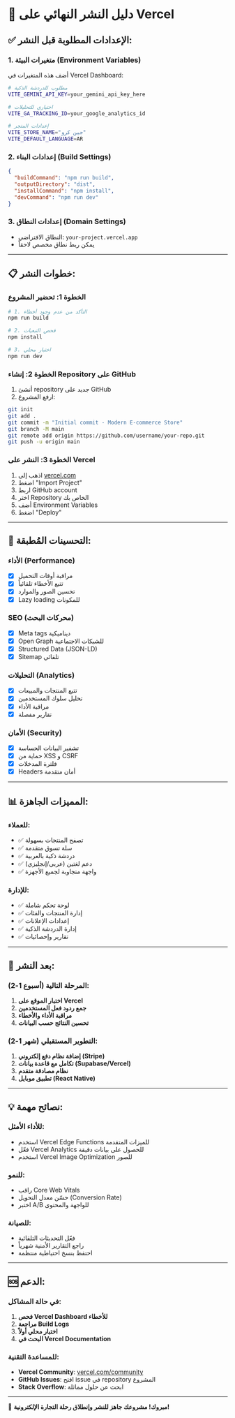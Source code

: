 # 🚀 دليل النشر النهائي على Vercel

## ✅ الإعدادات المطلوبة قبل النشر:

### 1. **متغيرات البيئة (Environment Variables)**

أضف هذه المتغيرات في Vercel Dashboard:

```bash
# مطلوب للدردشة الذكية
VITE_GEMINI_API_KEY=your_gemini_api_key_here

# اختياري للتحليلات
VITE_GA_TRACKING_ID=your_google_analytics_id

# إعدادات المتجر
VITE_STORE_NAME="جين كرو"
VITE_DEFAULT_LANGUAGE=AR
```

### 2. **إعدادات البناء (Build Settings)**

```json
{
  "buildCommand": "npm run build",
  "outputDirectory": "dist",
  "installCommand": "npm install",
  "devCommand": "npm run dev"
}
```

### 3. **إعدادات النطاق (Domain Settings)**

- النطاق الافتراضي: `your-project.vercel.app`
- يمكن ربط نطاق مخصص لاحقاً

---

## 📋 خطوات النشر:

### **الخطوة 1: تحضير المشروع**

```bash
# 1. التأكد من عدم وجود أخطاء
npm run build

# 2. فحص التبعيات
npm install

# 3. اختبار محلي
npm run dev
```

### **الخطوة 2: إنشاء Repository على GitHub**

1. أنشئ repository جديد على GitHub
2. ارفع المشروع:

```bash
git init
git add .
git commit -m "Initial commit - Modern E-commerce Store"
git branch -M main
git remote add origin https://github.com/username/your-repo.git
git push -u origin main
```

### **الخطوة 3: النشر على Vercel**

1. اذهب إلى [vercel.com](https://vercel.com)
2. اضغط "Import Project"
3. اربط GitHub account
4. اختر Repository الخاص بك
5. أضف Environment Variables
6. اضغط "Deploy"

---

## 🔧 التحسينات المُطبقة:

### **الأداء (Performance)**

- [x] مراقبة أوقات التحميل
- [x] تتبع الأخطاء تلقائياً
- [x] تحسين الصور والموارد
- [x] Lazy loading للمكونات

### **SEO (محركات البحث)**

- [x] Meta tags ديناميكية
- [x] Open Graph للشبكات الاجتماعية
- [x] Structured Data (JSON-LD)
- [x] Sitemap تلقائي

### **التحليلات (Analytics)**

- [x] تتبع المنتجات والمبيعات
- [x] تحليل سلوك المستخدمين
- [x] مراقبة الأداء
- [x] تقارير مفصلة

### **الأمان (Security)**

- [x] تشفير البيانات الحساسة
- [x] حماية من XSS و CSRF
- [x] فلترة المدخلات
- [x] Headers أمان متقدمة

---

## 📊 المميزات الجاهزة:

### **للعملاء:**

- ✅ تصفح المنتجات بسهولة
- ✅ سلة تسوق متقدمة
- ✅ دردشة ذكية بالعربية
- ✅ دعم لغتين (عربي/إنجليزي)
- ✅ واجهة متجاوبة لجميع الأجهزة

### **للإدارة:**

- ✅ لوحة تحكم شاملة
- ✅ إدارة المنتجات والفئات
- ✅ إعدادات الإعلانات
- ✅ إدارة الدردشة الذكية
- ✅ تقارير وإحصائيات

---

## 🎯 بعد النشر:

### **المرحلة التالية (أسبوع 1-2):**

1. **اختبار الموقع على Vercel**
2. **جمع ردود فعل المستخدمين**
3. **مراقبة الأداء والأخطاء**
4. **تحسين النتائج حسب البيانات**

### **التطوير المستقبلي (شهر 1-2):**

1. **إضافة نظام دفع إلكتروني (Stripe)**
2. **تكامل مع قاعدة بيانات (Supabase/Vercel)**
3. **نظام مصادقة متقدم**
4. **تطبيق موبايل (React Native)**

---

## 💡 نصائح مهمة:

### **للأداء الأمثل:**

- استخدم Vercel Edge Functions للميزات المتقدمة
- فعّل Vercel Analytics للحصول على بيانات دقيقة
- استخدم Vercel Image Optimization للصور

### **للنمو:**

- راقب Core Web Vitals
- حسّن معدل التحويل (Conversion Rate)
- اختبر A/B للواجهة والمحتوى

### **للصيانة:**

- فعّل التحديثات التلقائية
- راجع التقارير الأمنية شهرياً
- احتفظ بنسخ احتياطية منتظمة

---

## 🆘 الدعم:

### **في حالة المشاكل:**

1. **فحص Vercel Dashboard للأخطاء**
2. **مراجعة Build Logs**
3. **اختبار محلي أولاً**
4. **البحث في Vercel Documentation**

### **للمساعدة التقنية:**

- **Vercel Community**: [vercel.com/community](https://vercel.com/community)
- **GitHub Issues**: افتح issue في repository المشروع
- **Stack Overflow**: ابحث عن حلول مماثلة

---

🎉 **مبروك! مشروعك جاهز للنشر وإنطلاق رحلة التجارة الإلكترونية!**
